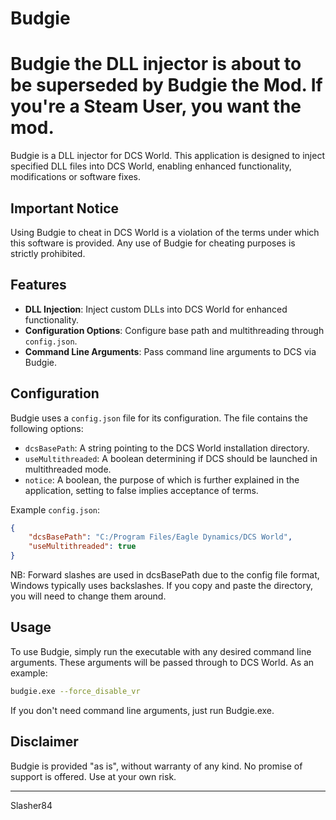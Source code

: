 # Budgie

# Budgie the DLL injector is about to be superseded by Budgie the Mod. If you're a Steam User, you want the mod.

Budgie is a DLL injector for DCS World. This application is designed to inject specified DLL files into DCS World, enabling enhanced functionality, modifications or software fixes.

## Important Notice

Using Budgie to cheat in DCS World is a violation of the terms under which this software is provided. Any use of Budgie for cheating purposes is strictly prohibited.

## Features

- **DLL Injection**: Inject custom DLLs into DCS World for enhanced functionality.
- **Configuration Options**: Configure base path and multithreading through `config.json`.
- **Command Line Arguments**: Pass command line arguments to DCS via Budgie.

## Configuration

Budgie uses a `config.json` file for its configuration. The file contains the following options:

- `dcsBasePath`: A string pointing to the DCS World installation directory.
- `useMultithreaded`: A boolean determining if DCS should be launched in multithreaded mode.
- `notice`: A boolean, the purpose of which is further explained in the application, setting to false implies acceptance of terms.

Example `config.json`:

```json
{
    "dcsBasePath": "C:/Program Files/Eagle Dynamics/DCS World",
    "useMultithreaded": true
}
```

NB: Forward slashes are used in dcsBasePath due to the config file format, Windows typically uses backslashes. If you copy and paste the directory, you will need to change them around.

## Usage

To use Budgie, simply run the executable with any desired command line arguments. These arguments will be passed through to DCS World. As an example:

```sh
budgie.exe --force_disable_vr
```

If you don't need command line arguments, just run Budgie.exe.

## Disclaimer

Budgie is provided "as is", without warranty of any kind. No promise of support is offered. Use at your own risk.

---

Slasher84
